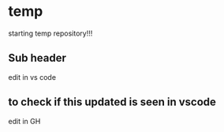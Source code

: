 # temp

starting temp repository!!!



## Sub header

edit in vs code


## to check if this updated is seen in vscode

edit in GH
